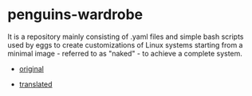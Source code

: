 # penguins-wardrobe

It is a repository mainly consisting of .yaml files and simple bash scripts used by eggs to create customizations of Linux systems starting from a minimal image - referred to as "naked" - to achieve a complete system.

* [original](https://github.com/pieroproietti/penguins-wardrobe/tree/main/DOCUMENTATION#penguins-wardrobe)

* [translated](https://github-com.translate.goog/pieroproietti/penguins-wardrobe/tree/main/DOCUMENTATION?_x_tr_sl=it&_x_tr_tl=en&_x_tr_hl=it&_x_tr_pto=wapp)